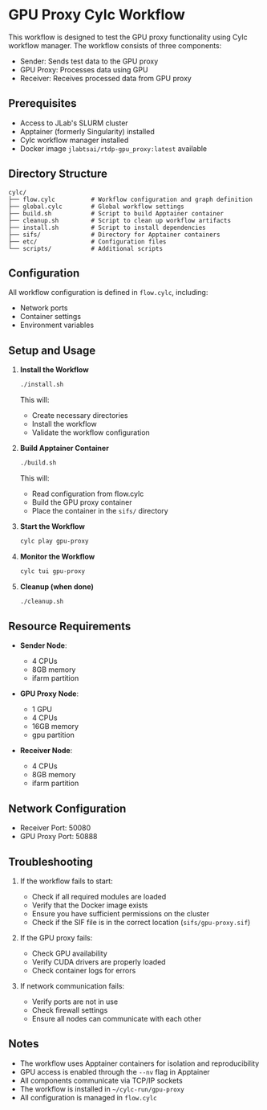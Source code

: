 # GPU Proxy Cylc Workflow

This workflow is designed to test the GPU proxy functionality using Cylc workflow manager. The workflow consists of three components:
- Sender: Sends test data to the GPU proxy
- GPU Proxy: Processes data using GPU
- Receiver: Receives processed data from GPU proxy

## Prerequisites

- Access to JLab's SLURM cluster
- Apptainer (formerly Singularity) installed
- Cylc workflow manager installed
- Docker image `jlabtsai/rtdp-gpu_proxy:latest` available

## Directory Structure

```
cylc/
├── flow.cylc          # Workflow configuration and graph definition
├── global.cylc        # Global workflow settings
├── build.sh           # Script to build Apptainer container
├── cleanup.sh         # Script to clean up workflow artifacts
├── install.sh         # Script to install dependencies
├── sifs/              # Directory for Apptainer containers
├── etc/               # Configuration files
└── scripts/           # Additional scripts
```

## Configuration

All workflow configuration is defined in `flow.cylc`, including:
- Network ports
- Container settings
- Environment variables

## Setup and Usage

1. **Install the Workflow**
   ```bash
   ./install.sh
   ```
   This will:
   - Create necessary directories
   - Install the workflow
   - Validate the workflow configuration

2. **Build Apptainer Container**
   ```bash
   ./build.sh
   ```
   This will:
   - Read configuration from flow.cylc
   - Build the GPU proxy container
   - Place the container in the `sifs/` directory

3. **Start the Workflow**
   ```bash
   cylc play gpu-proxy
   ```

4. **Monitor the Workflow**
   ```bash
   cylc tui gpu-proxy
   ```

5. **Cleanup (when done)**
   ```bash
   ./cleanup.sh
   ```

## Resource Requirements

- **Sender Node**:
  - 4 CPUs
  - 8GB memory
  - ifarm partition

- **GPU Proxy Node**:
  - 1 GPU
  - 4 CPUs
  - 16GB memory
  - gpu partition

- **Receiver Node**:
  - 4 CPUs
  - 8GB memory
  - ifarm partition

## Network Configuration

- Receiver Port: 50080
- GPU Proxy Port: 50888

## Troubleshooting

1. If the workflow fails to start:
   - Check if all required modules are loaded
   - Verify that the Docker image exists
   - Ensure you have sufficient permissions on the cluster
   - Check if the SIF file is in the correct location (`sifs/gpu-proxy.sif`)

2. If the GPU proxy fails:
   - Check GPU availability
   - Verify CUDA drivers are properly loaded
   - Check container logs for errors

3. If network communication fails:
   - Verify ports are not in use
   - Check firewall settings
   - Ensure all nodes can communicate with each other

## Notes

- The workflow uses Apptainer containers for isolation and reproducibility
- GPU access is enabled through the `--nv` flag in Apptainer
- All components communicate via TCP/IP sockets
- The workflow is installed in `~/cylc-run/gpu-proxy`
- All configuration is managed in `flow.cylc` 